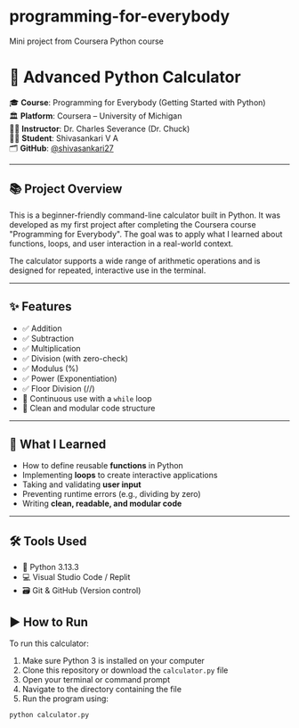 # programming-for-everybody
Mini project from Coursera Python course
# 🧮 Advanced Python Calculator

🎓 **Course**: Programming for Everybody (Getting Started with Python)  
🏛️ **Platform**: Coursera – University of Michigan  
👨‍🏫 **Instructor**: Dr. Charles Severance (Dr. Chuck)  
👩‍💻 **Student**: Shivasankari V A  
🗂️ **GitHub**: [@shivasankari27](https://github.com/shivasankari27)

---

## 📚 Project Overview

This is a beginner-friendly command-line calculator built in Python. It was developed as my first project after completing the Coursera course "Programming for Everybody". The goal was to apply what I learned about functions, loops, and user interaction in a real-world context.

The calculator supports a wide range of arithmetic operations and is designed for repeated, interactive use in the terminal.

---

## ✨ Features

- ✅ Addition  
- ✅ Subtraction  
- ✅ Multiplication  
- ✅ Division (with zero-check)  
- ✅ Modulus (%)  
- ✅ Power (Exponentiation)  
- ✅ Floor Division (//)  
- 🔁 Continuous use with a `while` loop  
- 🧠 Clean and modular code structure

---

## 🧠 What I Learned

- How to define reusable **functions** in Python  
- Implementing **loops** to create interactive applications  
- Taking and validating **user input**  
- Preventing runtime errors (e.g., dividing by zero)  
- Writing **clean, readable, and modular code**

---

## 🛠 Tools Used

- 🐍 Python 3.13.3  
- 💻 Visual Studio Code / Replit  
- 🗃 Git & GitHub (Version control)
## ▶️ How to Run

To run this calculator:

1. Make sure Python 3 is installed on your computer  
2. Clone this repository or download the `calculator.py` file  
3. Open your terminal or command prompt  
4. Navigate to the directory containing the file  
5. Run the program using:

```bash
python calculator.py
